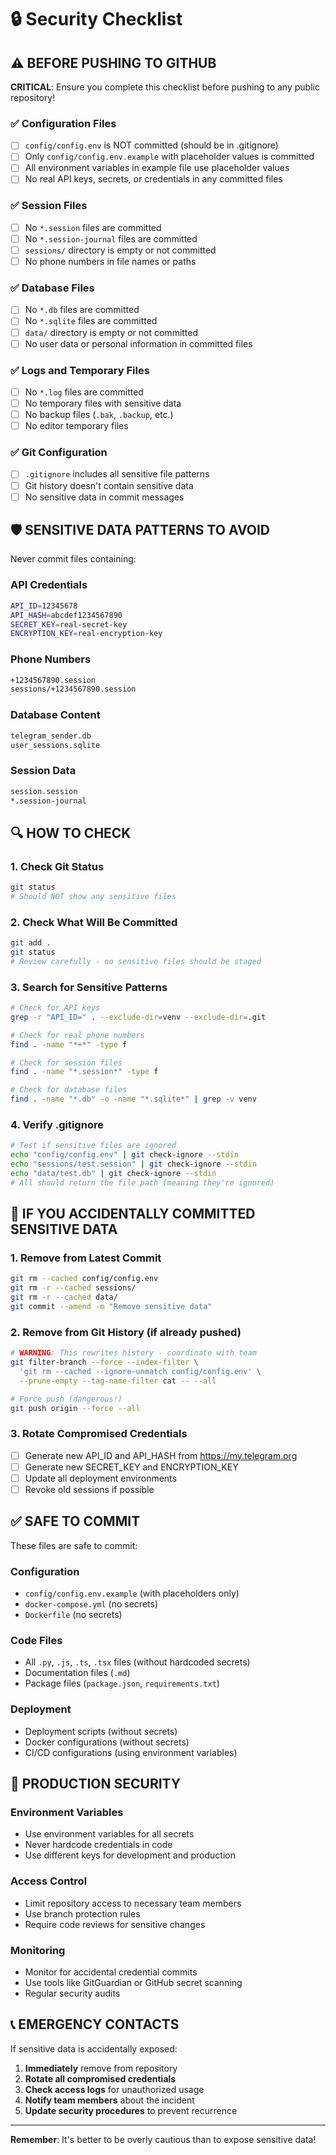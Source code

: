 # 🔒 Security Checklist

## ⚠️ BEFORE PUSHING TO GITHUB

**CRITICAL**: Ensure you complete this checklist before pushing to any public repository!

### ✅ Configuration Files

- [ ] `config/config.env` is NOT committed (should be in .gitignore)
- [ ] Only `config/config.env.example` with placeholder values is committed
- [ ] All environment variables in example file use placeholder values
- [ ] No real API keys, secrets, or credentials in any committed files

### ✅ Session Files

- [ ] No `*.session` files are committed
- [ ] No `*.session-journal` files are committed
- [ ] `sessions/` directory is empty or not committed
- [ ] No phone numbers in file names or paths

### ✅ Database Files

- [ ] No `*.db` files are committed
- [ ] No `*.sqlite` files are committed
- [ ] `data/` directory is empty or not committed
- [ ] No user data or personal information in committed files

### ✅ Logs and Temporary Files

- [ ] No `*.log` files are committed
- [ ] No temporary files with sensitive data
- [ ] No backup files (`.bak`, `.backup`, etc.)
- [ ] No editor temporary files

### ✅ Git Configuration

- [ ] `.gitignore` includes all sensitive file patterns
- [ ] Git history doesn't contain sensitive data
- [ ] No sensitive data in commit messages

## 🛡️ SENSITIVE DATA PATTERNS TO AVOID

Never commit files containing:

### API Credentials

```bash
API_ID=12345678
API_HASH=abcdef1234567890
SECRET_KEY=real-secret-key
ENCRYPTION_KEY=real-encryption-key
```

### Phone Numbers

```bash
+1234567890.session
sessions/+1234567890.session
```

### Database Content

```bash
telegram_sender.db
user_sessions.sqlite
```

### Session Data

```bash
session.session
*.session-journal
```

## 🔍 HOW TO CHECK

### 1. Check Git Status

```bash
git status
# Should NOT show any sensitive files
```

### 2. Check What Will Be Committed

```bash
git add .
git status
# Review carefully - no sensitive files should be staged
```

### 3. Search for Sensitive Patterns

```bash
# Check for API keys
grep -r "API_ID=" . --exclude-dir=venv --exclude-dir=.git

# Check for real phone numbers
find . -name "*+*" -type f

# Check for session files
find . -name "*.session*" -type f

# Check for database files
find . -name "*.db" -o -name "*.sqlite*" | grep -v venv
```

### 4. Verify .gitignore

```bash
# Test if sensitive files are ignored
echo "config/config.env" | git check-ignore --stdin
echo "sessions/test.session" | git check-ignore --stdin
echo "data/test.db" | git check-ignore --stdin
# All should return the file path (meaning they're ignored)
```

## 🚨 IF YOU ACCIDENTALLY COMMITTED SENSITIVE DATA

### 1. Remove from Latest Commit

```bash
git rm --cached config/config.env
git rm -r --cached sessions/
git rm -r --cached data/
git commit --amend -m "Remove sensitive data"
```

### 2. Remove from Git History (if already pushed)

```bash
# WARNING: This rewrites history - coordinate with team
git filter-branch --force --index-filter \
  'git rm --cached --ignore-unmatch config/config.env' \
  --prune-empty --tag-name-filter cat -- --all

# Force push (dangerous!)
git push origin --force --all
```

### 3. Rotate Compromised Credentials

- [ ] Generate new API_ID and API_HASH from https://my.telegram.org
- [ ] Generate new SECRET_KEY and ENCRYPTION_KEY
- [ ] Update all deployment environments
- [ ] Revoke old sessions if possible

## ✅ SAFE TO COMMIT

These files are safe to commit:

### Configuration

- `config/config.env.example` (with placeholders only)
- `docker-compose.yml` (no secrets)
- `Dockerfile` (no secrets)

### Code Files

- All `.py`, `.js`, `.ts`, `.tsx` files (without hardcoded secrets)
- Documentation files (`.md`)
- Package files (`package.json`, `requirements.txt`)

### Deployment

- Deployment scripts (without secrets)
- Docker configurations (without secrets)
- CI/CD configurations (using environment variables)

## 🔐 PRODUCTION SECURITY

### Environment Variables

- Use environment variables for all secrets
- Never hardcode credentials in code
- Use different keys for development and production

### Access Control

- Limit repository access to necessary team members
- Use branch protection rules
- Require code reviews for sensitive changes

### Monitoring

- Monitor for accidental credential commits
- Use tools like GitGuardian or GitHub secret scanning
- Regular security audits

## 📞 EMERGENCY CONTACTS

If sensitive data is accidentally exposed:

1. **Immediately** remove from repository
2. **Rotate all compromised credentials**
3. **Check access logs** for unauthorized usage
4. **Notify team members** about the incident
5. **Update security procedures** to prevent recurrence

---

**Remember**: It's better to be overly cautious than to expose sensitive data!
 